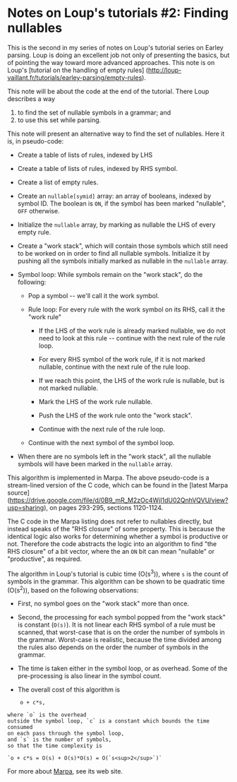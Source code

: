# Notes on Loup's tutorials #2: Finding nullables

This is the second in my series of notes on Loup's tutorial series
on Earley parsing.
Loup is doing an excellent job not only of presenting the basics,
but of pointing the way toward more advanced approaches.
This note is on Loup's
[tutorial on the handling of empty rules]
(http://loup-vaillant.fr/tutorials/earley-parsing/empty-rules).

This note will be about the code at the end of the tutorial.
There Loup describes a way

1.  to find the set of nullable symbols in a grammar; and
2.  to use this set while parsing.

This note will present an alternative way to find the set
of nullables.  Here it is, in pseudo-code:

* Create a table of lists of rules, indexed by LHS

* Create a table of lists of rules, indexed by RHS symbol.

* Create a list of empty rules.

*   Create an `nullable[symid]` array:
    an array of booleans, indexed by symbol ID.
    The boolean is `ON`, if the symbol has been marked
    "nullable", `OFF` otherwise.

*   Initialize the `nullable` array, by marking
    as nullable the LHS of every empty rule.

*   Create a "work stack", which will contain 
    those symbols which still need to be worked on
    in order to find all nullable symbols.
    Initialize it by pushing all the symbols initially
    marked as nullable in the `nullable` array.

*   Symbol loop: While symbols remain on the "work stack", do the following:

    + Pop a symbol -- we'll call it the work symbol.

    + Rule loop: For every rule with the work symbol on its RHS, call it the "work rule"

        *   If the LHS of the work rule is already marked nullable,
            we do not need to look at this rule --
            continue with the next rule of the rule loop.

        *   For every RHS symbol of the work rule,
            if it is not marked nullable, 
            continue with the next rule of the rule loop.

        *   If we reach this point, the LHS of the work rule is nullable,
            but is not marked nullable.

        * Mark the LHS of the work rule nullable.

        * Push the LHS of the work rule onto the "work stack".

        * Continue with the next rule of the rule loop.

    + Continue with the next symbol of the symbol loop.

* When there are no symbols left in the "work stack",
    all the nullable symbols will have been marked in the `nullable`
    array.

This algorithm is implemented in Marpa.
The above pseudo-code is a stream-lined version of the C code,
which can be found in the
[latest Marpa source]
(https://drive.google.com/file/d/0B9_mR_M2zOc4WjI1dU02QnhVQVU/view?usp=sharing),
on pages 293-295, sections 1120-1124.

The C code in the Marpa listing does not refer
to nullables directly, but instead speaks
of the "RHS closure" of some property.
This is because the identical logic also works for determining
whether a symbol is productive or not.
Therefore the code abstracts the logic into an
algorithm to find "the RHS closure" of a bit vector,
where the an `ON` bit can mean "nullable" or "productive",
as required.

The algorithm in Loup's tutorial is cubic time (O(s<sup>3</sup>)),
where `s` is the count of symbols in the grammar.
This algorithm can be shown to be quadratic time (O(s<sup>2</sup>)),
based on the following
observations:

* First, no symbol goes on the "work stack" more than once.

* Second, the processing for each symbol popped from the "work stack"
    is constant (`O(s)`).
    It is not linear each RHS symbol of a rule must be scanned,
    that worst-case that is on the order the number of symbols in the 
    grammar.
    Worst-case is realistic, because the time divided among the rules also
    depends on the order the number of symbols in the  grammar.

* The time is taken either in the symbol loop, or as overhead.
    Some of the pre-processing is also linear in the symbol count.

*   The overall cost of this algorithm is
```
    o + c*s,
```
    where `o` is the overhead
    outside the symbol loop, `c` is a constant which bounds the time consumed
    on each pass through the symbol loop,
    and `s` is the number of symbols,
    so that the time complexity is
    
    `o + c*s = O(s) + O(s)*O(s) = O(`s<sup>2</sup>`)`

For more about
[Marpa](http://savage.net.au/Marpa.html),
see its web site.

<!---
vim: expandtab shiftwidth=4
-->
